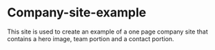 # Company-site-example

This site is used to create an example of a one page company site that contains a hero image, team portion and a contact portion.